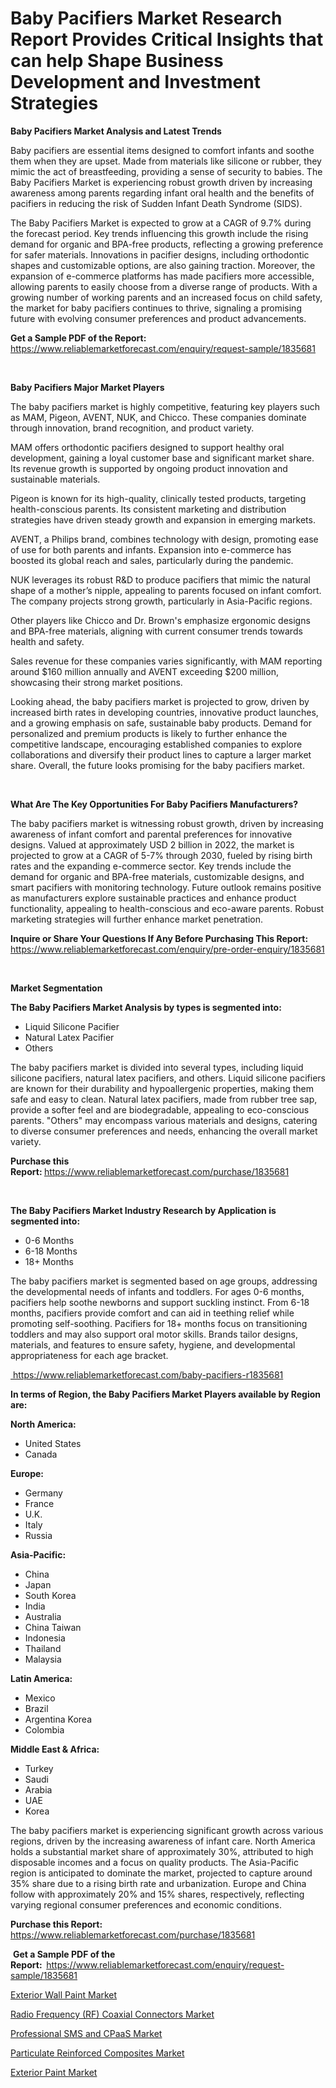 <p><h1>Baby Pacifiers Market Research Report Provides Critical Insights that can help Shape Business Development and Investment Strategies</h1></p><p><strong>Baby Pacifiers Market Analysis and Latest Trends</strong></p>
<p><p>Baby pacifiers are essential items designed to comfort infants and soothe them when they are upset. Made from materials like silicone or rubber, they mimic the act of breastfeeding, providing a sense of security to babies. The Baby Pacifiers Market is experiencing robust growth driven by increasing awareness among parents regarding infant oral health and the benefits of pacifiers in reducing the risk of Sudden Infant Death Syndrome (SIDS). </p><p>The Baby Pacifiers Market is expected to grow at a CAGR of 9.7% during the forecast period. Key trends influencing this growth include the rising demand for organic and BPA-free products, reflecting a growing preference for safer materials. Innovations in pacifier designs, including orthodontic shapes and customizable options, are also gaining traction. Moreover, the expansion of e-commerce platforms has made pacifiers more accessible, allowing parents to easily choose from a diverse range of products. With a growing number of working parents and an increased focus on child safety, the market for baby pacifiers continues to thrive, signaling a promising future with evolving consumer preferences and product advancements.</p></p>
<p><strong>Get a Sample PDF of the Report:&nbsp;</strong> <a href="https://www.reliablemarketforecast.com/enquiry/request-sample/1835681?utm_campaign=1530&utm_medium=2&utm_source=Github&utm_content=ia&utm_term=16102024&utm_id=baby-pacifiers">https://www.reliablemarketforecast.com/enquiry/request-sample/1835681</a></p>
<p>&nbsp;</p>
<p><strong>Baby Pacifiers Major Market Players</strong></p>
<p><p>The baby pacifiers market is highly competitive, featuring key players such as MAM, Pigeon, AVENT, NUK, and Chicco. These companies dominate through innovation, brand recognition, and product variety. </p><p>MAM offers orthodontic pacifiers designed to support healthy oral development, gaining a loyal customer base and significant market share. Its revenue growth is supported by ongoing product innovation and sustainable materials.</p><p>Pigeon is known for its high-quality, clinically tested products, targeting health-conscious parents. Its consistent marketing and distribution strategies have driven steady growth and expansion in emerging markets.</p><p>AVENT, a Philips brand, combines technology with design, promoting ease of use for both parents and infants. Expansion into e-commerce has boosted its global reach and sales, particularly during the pandemic.</p><p>NUK leverages its robust R&D to produce pacifiers that mimic the natural shape of a mother’s nipple, appealing to parents focused on infant comfort. The company projects strong growth, particularly in Asia-Pacific regions.</p><p>Other players like Chicco and Dr. Brown's emphasize ergonomic designs and BPA-free materials, aligning with current consumer trends towards health and safety.</p><p>Sales revenue for these companies varies significantly, with MAM reporting around $160 million annually and AVENT exceeding $200 million, showcasing their strong market positions. </p><p>Looking ahead, the baby pacifiers market is projected to grow, driven by increased birth rates in developing countries, innovative product launches, and a growing emphasis on safe, sustainable baby products. Demand for personalized and premium products is likely to further enhance the competitive landscape, encouraging established companies to explore collaborations and diversify their product lines to capture a larger market share. Overall, the future looks promising for the baby pacifiers market.</p></p>
<p>&nbsp;</p>
<p><strong>What Are The Key Opportunities For Baby Pacifiers Manufacturers?</strong></p>
<p><p>The baby pacifiers market is witnessing robust growth, driven by increasing awareness of infant comfort and parental preferences for innovative designs. Valued at approximately USD 2 billion in 2022, the market is projected to grow at a CAGR of 5-7% through 2030, fueled by rising birth rates and the expanding e-commerce sector. Key trends include the demand for organic and BPA-free materials, customizable designs, and smart pacifiers with monitoring technology. Future outlook remains positive as manufacturers explore sustainable practices and enhance product functionality, appealing to health-conscious and eco-aware parents. Robust marketing strategies will further enhance market penetration.</p></p>
<p><strong>Inquire or Share Your Questions If Any Before Purchasing This Report:</strong> <a href="https://www.reliablemarketforecast.com/enquiry/pre-order-enquiry/1835681?utm_campaign=1530&utm_medium=2&utm_source=Github&utm_content=ia&utm_term=16102024&utm_id=baby-pacifiers">https://www.reliablemarketforecast.com/enquiry/pre-order-enquiry/1835681</a></p>
<p>&nbsp;</p>
<p><strong>Market Segmentation</strong></p>
<p><strong>The Baby Pacifiers Market Analysis by types is segmented into:</strong></p>
<p><ul><li>Liquid Silicone Pacifier</li><li>Natural Latex Pacifier</li><li>Others</li></ul></p>
<p><p>The baby pacifiers market is divided into several types, including liquid silicone pacifiers, natural latex pacifiers, and others. Liquid silicone pacifiers are known for their durability and hypoallergenic properties, making them safe and easy to clean. Natural latex pacifiers, made from rubber tree sap, provide a softer feel and are biodegradable, appealing to eco-conscious parents. "Others" may encompass various materials and designs, catering to diverse consumer preferences and needs, enhancing the overall market variety.</p></p>
<p><strong>Purchase this Report:&nbsp;</strong><a href="https://www.reliablemarketforecast.com/purchase/1835681?utm_campaign=1530&utm_medium=2&utm_source=Github&utm_content=ia&utm_term=16102024&utm_id=baby-pacifiers">https://www.reliablemarketforecast.com/purchase/1835681</a></p>
<p>&nbsp;</p>
<p><strong>The Baby Pacifiers Market Industry Research by Application is segmented into:</strong></p>
<p><ul><li>0-6 Months</li><li>6-18 Months</li><li>18+ Months</li></ul></p>
<p><p>The baby pacifiers market is segmented based on age groups, addressing the developmental needs of infants and toddlers. For ages 0-6 months, pacifiers help soothe newborns and support suckling instinct. From 6-18 months, pacifiers provide comfort and can aid in teething relief while promoting self-soothing. Pacifiers for 18+ months focus on transitioning toddlers and may also support oral motor skills. Brands tailor designs, materials, and features to ensure safety, hygiene, and developmental appropriateness for each age bracket.</p></p>
<p><a href="https://www.reliablemarketforecast.com/baby-pacifiers-r1835681?utm_campaign=1530&utm_medium=2&utm_source=Github&utm_content=ia&utm_term=16102024&utm_id=baby-pacifiers">&nbsp;https://www.reliablemarketforecast.com/baby-pacifiers-r1835681</a></p>
<p><strong>In terms of Region, the Baby Pacifiers Market Players available by Region are:</strong></p>
<p>
    <p> <strong> North America: </strong>
        <ul>
            <li>United States</li>
            <li>Canada</li>
        </ul>
        </p> 
    <p> <strong> Europe: </strong>
        <ul>
            <li>Germany</li>
            <li>France</li>
            <li>U.K.</li>
            <li>Italy</li>
            <li>Russia</li>
        </ul>
        </p> 
    <p> <strong> Asia-Pacific: </strong>
        <ul>
            <li>China</li>
            <li>Japan</li>
            <li>South Korea</li>
            <li>India</li>
            <li>Australia</li>
            <li>China Taiwan</li>
            <li>Indonesia</li>
            <li>Thailand</li>
            <li>Malaysia</li>
        </ul>
        </p> 
    <p> <strong> Latin America: </strong>
        <ul>
            <li>Mexico</li>
            <li>Brazil</li>
            <li>Argentina Korea</li>
            <li>Colombia</li>
        </ul>
        </p> 
    <p> <strong> Middle East & Africa: </strong>
        <ul>
            <li>Turkey</li>
            <li>Saudi</li>
            <li>Arabia</li>
            <li>UAE</li>
            <li>Korea</li>
        </ul>
    </p>
    </p>
<p><p>The baby pacifiers market is experiencing significant growth across various regions, driven by the increasing awareness of infant care. North America holds a substantial market share of approximately 30%, attributed to high disposable incomes and a focus on quality products. The Asia-Pacific region is anticipated to dominate the market, projected to capture around 35% share due to a rising birth rate and urbanization. Europe and China follow with approximately 20% and 15% shares, respectively, reflecting varying regional consumer preferences and economic conditions.</p></p>
<p><strong>Purchase this Report: </strong><a href="https://www.reliablemarketforecast.com/purchase/1835681?utm_campaign=1530&utm_medium=2&utm_source=Github&utm_content=ia&utm_term=16102024&utm_id=baby-pacifiers">https://www.reliablemarketforecast.com/purchase/1835681</a></p>
<p>&nbsp;<strong>Get a Sample PDF of the Report:&nbsp;&nbsp;</strong><a href="https://www.reliablemarketforecast.com/enquiry/request-sample/1835681?utm_campaign=1530&utm_medium=2&utm_source=Github&utm_content=ia&utm_term=16102024&utm_id=baby-pacifiers">https://www.reliablemarketforecast.com/enquiry/request-sample/1835681</a></p>
<p><strong></strong></p>
<p><p><a href="https://www.linkedin.com/pulse/investing-exterior-wall-paint-market-trends-leading-a9chc?utm_campaign=1530&utm_medium=2&utm_source=Github&utm_content=ia&utm_term=16102024&utm_id=baby-pacifiers">Exterior Wall Paint Market</a></p><p><a href="https://github.com/seemagartingsvo/Market-Research-Report-List-1/blob/main/radio-frequency-rf-coaxial-connectors-market.md?utm_campaign=1530&utm_medium=2&utm_source=Github&utm_content=ia&utm_term=16102024&utm_id=baby-pacifiers">Radio Frequency (RF) Coaxial Connectors Market</a></p><p><a href="https://github.com/danklunxfl/Market-Research-Report-List-1/blob/main/professional-sms-and-cpaas-market.md?utm_campaign=1530&utm_medium=2&utm_source=Github&utm_content=ia&utm_term=16102024&utm_id=baby-pacifiers">Professional SMS and CPaaS Market</a></p><p><a href="https://www.linkedin.com/pulse/exploring-particulate-reinforced-composites-market-strategic-cdzic?utm_campaign=1530&utm_medium=2&utm_source=Github&utm_content=ia&utm_term=16102024&utm_id=baby-pacifiers">Particulate Reinforced Composites Market</a></p><p><a href="https://www.linkedin.com/pulse/exterior-paint-market-consolidation-impact-structure-6fquc?utm_campaign=1530&utm_medium=2&utm_source=Github&utm_content=ia&utm_term=16102024&utm_id=baby-pacifiers">Exterior Paint Market</a></p></p>